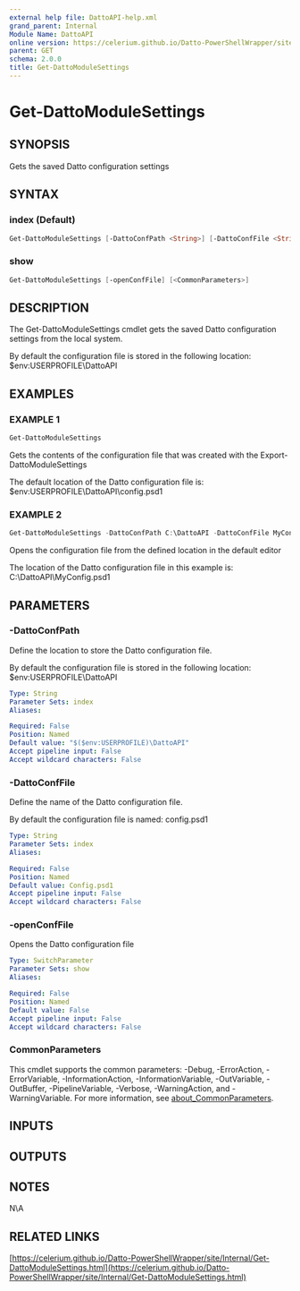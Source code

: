 ```yaml
---
external help file: DattoAPI-help.xml
grand_parent: Internal
Module Name: DattoAPI
online version: https://celerium.github.io/Datto-PowerShellWrapper/site/Internal/Get-DattoModuleSettings.html
parent: GET
schema: 2.0.0
title: Get-DattoModuleSettings
---
```


# Get-DattoModuleSettings

## SYNOPSIS
Gets the saved Datto configuration settings

## SYNTAX

### index (Default)
```powershell
Get-DattoModuleSettings [-DattoConfPath <String>] [-DattoConfFile <String>] [<CommonParameters>]
```

### show
```powershell
Get-DattoModuleSettings [-openConfFile] [<CommonParameters>]
```

## DESCRIPTION
The Get-DattoModuleSettings cmdlet gets the saved Datto configuration settings
from the local system.

By default the configuration file is stored in the following location:
    $env:USERPROFILE\DattoAPI

## EXAMPLES

### EXAMPLE 1
```powershell
Get-DattoModuleSettings
```

Gets the contents of the configuration file that was created with the
Export-DattoModuleSettings

The default location of the Datto configuration file is:
    $env:USERPROFILE\DattoAPI\config.psd1

### EXAMPLE 2
```powershell
Get-DattoModuleSettings -DattoConfPath C:\DattoAPI -DattoConfFile MyConfig.psd1 -openConfFile
```

Opens the configuration file from the defined location in the default editor

The location of the Datto configuration file in this example is:
    C:\DattoAPI\MyConfig.psd1

## PARAMETERS

### -DattoConfPath
Define the location to store the Datto configuration file.

By default the configuration file is stored in the following location:
    $env:USERPROFILE\DattoAPI

```yaml
Type: String
Parameter Sets: index
Aliases:

Required: False
Position: Named
Default value: "$($env:USERPROFILE)\DattoAPI"
Accept pipeline input: False
Accept wildcard characters: False
```

### -DattoConfFile
Define the name of the Datto configuration file.

By default the configuration file is named:
    config.psd1

```yaml
Type: String
Parameter Sets: index
Aliases:

Required: False
Position: Named
Default value: Config.psd1
Accept pipeline input: False
Accept wildcard characters: False
```

### -openConfFile
Opens the Datto configuration file

```yaml
Type: SwitchParameter
Parameter Sets: show
Aliases:

Required: False
Position: Named
Default value: False
Accept pipeline input: False
Accept wildcard characters: False
```

### CommonParameters
This cmdlet supports the common parameters: -Debug, -ErrorAction, -ErrorVariable, -InformationAction, -InformationVariable, -OutVariable, -OutBuffer, -PipelineVariable, -Verbose, -WarningAction, and -WarningVariable. For more information, see [about_CommonParameters](http://go.microsoft.com/fwlink/?LinkID=113216).

## INPUTS

## OUTPUTS

## NOTES
N\A

## RELATED LINKS

[https://celerium.github.io/Datto-PowerShellWrapper/site/Internal/Get-DattoModuleSettings.html](https://celerium.github.io/Datto-PowerShellWrapper/site/Internal/Get-DattoModuleSettings.html)

